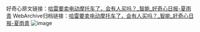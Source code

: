 好奇心原文链接：[哈雷要卖电动摩托车了，会有人买吗？_智能_好奇心日报-夏雨青](https://www.qdaily.com/articles/3001.html)
WebArchive归档链接：[哈雷要卖电动摩托车了，会有人买吗？_智能_好奇心日报-夏雨青](http://web.archive.org/web/20171029064348/http://www.qdaily.com:80/articles/3001.html)
![image](http://ww3.sinaimg.cn/large/007d5XDply1g3v6jc5euhj30u03m04qp)